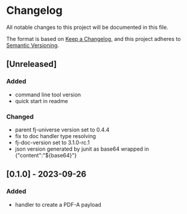 # Changelog

All notable changes to this project will be documented in this file.

The format is based on [Keep a Changelog](https://keepachangelog.com/en/1.1.0/),
and this project adheres to [Semantic Versioning](https://semver.org/spec/v2.0.0.html).

## [Unreleased]

### Added

- command line tool version
- quick start in readme

### Changed

- parent fj-universe version set to 0.4.4
- fix to doc handler type resolving
- fj-doc-version set to 3.1.0-rc.1
- json version generated by junit as base64 wrapped in {"content":"${base64}"}

## [0.1.0] - 2023-09-26

### Added

- handler to create a PDF-A payload